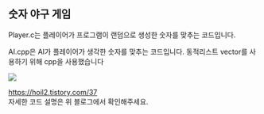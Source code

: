 ## 숫자 야구 게임 

Player.c는 플레이어가 프로그램이 랜덤으로 생성한 숫자를 맞추는 코드입니다.

AI.cpp은 AI가 플레이어가 생각한 숫자를 맞추는 코드입니다. 동적리스트 vector를 사용하기 위해 cpp을 사용했습니다

![](https://img1.daumcdn.net/thumb/R1280x0/?scode=mtistory2&fname=https%3A%2F%2Fblog.kakaocdn.net%2Fdn%2FAmWIE%2Fbtq2pl9Ktoi%2FauupGs35aeNWDkbEHuZ82K%2Fimg.png)

https://hoil2.tistory.com/37  
자세한 코드 설명은 위 블로그에서 확인해주세요.
